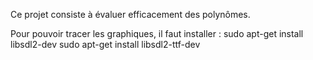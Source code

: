 Ce projet consiste à évaluer efficacement des polynômes.

Pour pouvoir tracer les graphiques, il faut installer :
sudo apt-get install libsdl2-dev
sudo apt-get install libsdl2-ttf-dev